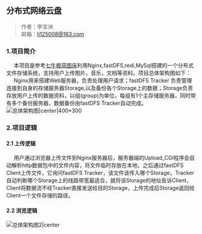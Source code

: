 ## 分布式网络云盘
> 作者：李宝洲     <br />
> 邮箱：li125008@163.com

### 1.项目简介
&nbsp;&nbsp;&nbsp;&nbsp;    本项目是参考[七牛极简图床](http://yotuku.cn/)利用Nginx,fastDFS,redi,MySql搭建的一个分布式文件存储系统，支持用户上传图片，音乐，文档等资料。项目总体架构图如下：<br />
&nbsp;&nbsp;&nbsp;&nbsp;    Nginx用来搭建Web服务器，负责处理用户请求；fastDFS Tracker 负责管理连接到自身的存储服务器Storage,以及备份各个Storage上的数据；Storage负责存放用户上传的数据资料，以组(group)为单位，每组有1个主存储服务器，同时带有多个备份服务器，数据备份由fastDFS Tracker自动完成。
![总体架构图|center|400*300](http://i4.buimg.com/567571/db2373d58fe9ee89.png)


### 2.项目逻辑
#### 2.1 上传逻辑
&nbsp;&nbsp;&nbsp;&nbsp;    用户通过浏览器上传文件到Nginx服务器后，服务器端的Upload_CGI程序会自动解析http数据包中的文件内容，将文件临时存放在本地，之后通过fastDFS Client上传文件，它询问fastDFS Tracker，该文件该传入哪个Storage，Tracker自动判断哪个Storage上的线路带宽最适合，就将该Storage的地址告诉Client，Client将数据流不经Tracker直接发送给目的Storage，上传完成后Storage返回给Client一个文件存储的路径。
#### 2.2 浏览逻辑
![总体架构图2|center](http://i1.buimg.com/567571/5405ef839671d15e.png)




